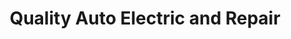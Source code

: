 ---
title: "Quality Auto Electric and Repair"
url: /des-moines/quality-auto-electric-and-repair/
shop: Autowerkstatt
---